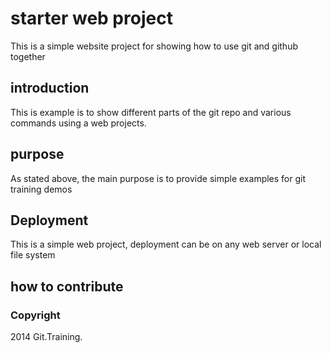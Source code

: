 # starter web project

This is a simple website project for showing how to use git and github together

## introduction

This is example is to show different parts of the git repo and various commands using a web projects.

## purpose

As stated above, the main purpose is to provide simple examples for git training demos

## Deployment

This is a simple web project, deployment can be on any web server or local file system

## how to contribute

### Copyright

2014 Git.Training.